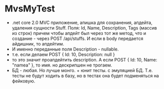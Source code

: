 # MvsMyTest
* .net core 2.0 MVC приложение, апишка для сохранения, апдейта, удаления сущности Stuff. Поля: Id, Name, Description, Tags (массив из строк)
причем чтобы апдейт был через тот же метод, что и создание - через POST /api/stuffs. И если в body передается айдишник, то апдейтим. 
* И именно переданные поля
 Description - nullable.
* т.е. если делаем POST
{
  Id: 10,
  Description: null
}
* то это значит проапдейтить description. А если POST
{
 Id: 10,
 Name: "namea"
}, то имя. но дескрипшен не трогаем.
* БД - любая. Но лучше монго. + юнит тесты. с эмуляцией БД. Т.е. тесты не будут ходить в базу, но в тестах она будет подменяться на фейковую.
